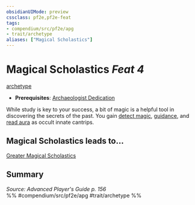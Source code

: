 ```yaml
---
obsidianUIMode: preview
cssclass: pf2e,pf2e-feat
tags:
- compendium/src/pf2e/apg
- trait/archetype
aliases: ["Magical Scholastics"]
---
```

# Magical Scholastics  *Feat 4*  
[archetype](../../rules/traits/archetype.md)  

- **Prerequisites**: [Archaeologist Dedication](archaeologist-dedication-apg.md)

While study is key to your success, a bit of magic is a helpful tool in discovering the secrets of the past. You gain [detect magic](../spells/detect-magic.md), [guidance](../spells/guidance.md), and [read aura](../spells/read-aura.md) as occult innate cantrips.

## Magical Scholastics leads to...

[Greater Magical Scholastics](greater-magical-scholastics-apg.md)

## Summary

*Source: Advanced Player's Guide p. 156*  
%% #compendium/src/pf2e/apg #trait/archetype %%